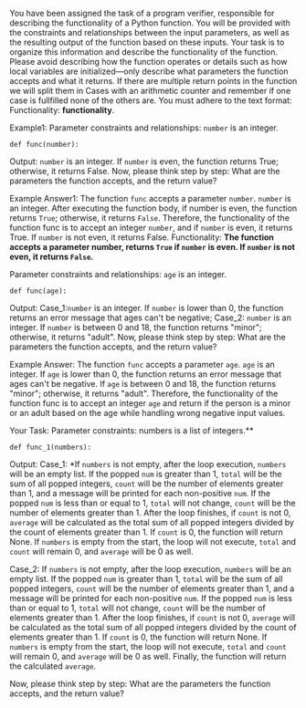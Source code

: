 
You have been assigned the task of a program verifier, responsible for describing the functionality of a Python function. You will be provided with the constraints and relationships between the input parameters, as well as the resulting output of the function based on these inputs. Your task is to organize this information and describe the functionality of the function. Please avoid describing how the function operates or details such as how local variables are initialized—only describe what parameters the function accepts and what it returns. If there are multiple return points in the function we will split them in Cases with an arithmetic counter and remember if one case is fullfilled none of the others are. You must adhere to the text format: Functionality: **functionality**.


Example1:
Parameter constraints and relationships: `number` is an integer.
```
def func(number):
```
Output: `number` is an integer. If `number` is even, the function returns True; otherwise, it returns False.
Now, please think step by step: What are the parameters the function accepts, and the return value?


Example Answer1:
The function `func` accepts a parameter `number`. `number` is an integer. After executing the function body, if number is even, the function returns `True`; otherwise, it returns `False`. Therefore, the functionality of the function func is to accept an integer `number`, and if `number` is even, it returns True. If `number` is not even, it returns False.
Functionality: **The function accepts a parameter number, returns `True` if `number` is even. If `number` is not even, it returns `False`.**


Parameter constraints and relationships: `age` is an integer.
```
def func(age):
```
Output: Case_1:`number` is an integer. If `number` is lower than 0, the function returns an error message that ages can't be negative; 
        Case_2: `number` is an integer. If `number` is between 0 and 18, the function returns "minor"; otherwise, it returns "adult".
Now, please think step by step: What are the parameters the function accepts, and the return value?


Example Answer:
The function `func` accepts a parameter `age`. `age` is an integer. If `age` is lower than 0, the function returns an error message that ages can't be negative. If `age` is between 0 and 18, the function returns "minor"; otherwise, it returns "adult". Therefore, the functionality of the function func is to accept an integer `age`  and return if the person is a minor or an adult based on the age while handling wrong negative input values.


Your Task:
Parameter constraints: numbers is a list of integers.**
```
def func_1(numbers):
```
Output: Case_1: *If `numbers` is not empty, after the loop execution, `numbers` will be an empty list. If the popped `num` is greater than 1, `total` will be the sum of all popped integers, `count` will be the number of elements greater than 1, and a message will be printed for each non-positive `num`. If the popped `num` is less than or equal to 1, `total` will not change, `count` will be the number of elements greater than 1. After the loop finishes, if `count` is not 0, `average` will be calculated as the total sum of all popped integers divided by the count of elements greater than 1. If `count` is 0, the function will return None. If `numbers` is empty from the start, the loop will not execute, `total` and `count` will remain 0, and `average` will be 0 as well.

Case_2: If `numbers` is not empty, after the loop execution, `numbers` will be an empty list. If the popped `num` is greater than 1, `total` will be the sum of all popped integers, `count` will be the number of elements greater than 1, and a message will be printed for each non-positive `num`. If the popped `num` is less than or equal to 1, `total` will not change, `count` will be the number of elements greater than 1. After the loop finishes, if `count` is not 0, `average` will be calculated as the total sum of all popped integers divided by the count of elements greater than 1. If `count` is 0, the function will return None. If `numbers` is empty from the start, the loop will not execute, `total` and `count` will remain 0, and `average` will be 0 as well. Finally, the function will return the calculated `average`.

Now, please think step by step: What are the parameters the function accepts, and the return value?
